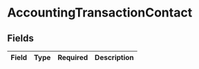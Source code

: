 # AccountingTransactionContact


## Fields

| Field       | Type        | Required    | Description |
| ----------- | ----------- | ----------- | ----------- |